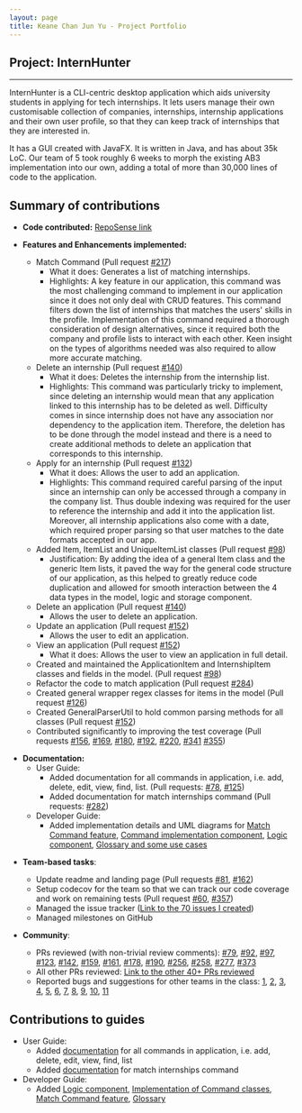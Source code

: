 ```yaml
---
layout: page
title: Keane Chan Jun Yu - Project Portfolio
---
```


## Project: InternHunter

---

InternHunter is a CLI-centric desktop application which aids university students in applying for tech internships.
It lets users manage their own customisable collection of companies, internships, internship applications and their 
own user profile, so that they can keep track of internships that they are interested in.

It has a GUI created with JavaFX. It is written in Java, and has about 35k LoC. Our team of 5 took roughly 6 weeks to
morph the existing AB3 implementation into our own, adding a total of more than 30,000 lines of code to the application.

## Summary of contributions

* **Code contributed:** [RepoSense link](https://nus-cs2103-ay2021s1.github.io/tp-dashboard/#breakdown=true&search=keanecjy)

* **Features and Enhancements implemented:**
  * Match Command (Pull request [\#217](https://github.com/AY2021S1-CS2103T-T15-4/tp/pull/217))
    * What it does: Generates a list of matching internships.
    * Highlights: A key feature in our application, this command was the most challenging command to implement in our
    application since it does not only deal with CRUD features. This command filters down the list of
    internships that matches the users' skills in the profile. Implementation of this command required a thorough
    consideration of design alternatives, since it required both the company and profile lists to interact with
    each other. Keen insight on the types of algorithms needed was also required to allow more accurate matching.
  * Delete an internship (Pull request [\#140](https://github.com/AY2021S1-CS2103T-T15-4/tp/pull/140))
    * What it does: Deletes the internship from the internship list.
    * Highlights: This command was particularly tricky to implement, since deleting an internship would mean that
    any application linked to this internship has to be deleted as well. Difficulty comes in since internship does not
    have any association nor dependency to the application item. Therefore, the deletion has to be done through the
    model instead and there is a need to create additional methods to delete an application that corresponds to this
    internship.
  * Apply for an internship (Pull request [\#132](https://github.com/AY2021S1-CS2103T-T15-4/tp/pull/132))
    * What it does: Allows the user to add an application.
    * Highlights: This command required careful parsing of the input since an internship can only be accessed
    through a company in the company list. Thus double indexing was required for the user to reference the internship
    and add it into the application list. Moreover, all internship applications also come with a date, which required
    proper parsing so that user matches to the date formats accepted in our app.
  * Added Item, ItemList and UniqueItemList classes (Pull request [\#98](https://github.com/AY2021S1-CS2103T-T15-4/tp/pull/98))
    * Justification: By adding the idea of a general Item class and the generic Item lists, it paved the way for the
    general code structure of our application, as this helped to greatly reduce code duplication and allowed for smooth
    interaction between the 4 data types in the model, logic and storage component.
  * Delete an application (Pull request [\#140](https://github.com/AY2021S1-CS2103T-T15-4/tp/pull/140))
    * Allows the user to delete an application.
  * Update an application (Pull request [\#152](https://github.com/AY2021S1-CS2103T-T15-4/tp/pull/152))
    * Allows the user to edit an application.  
  * View an application (Pull request [\#152](https://github.com/AY2021S1-CS2103T-T15-4/tp/pull/152))
    * What it does: Allows the user to view an application in full detail.
  * Created and maintained the ApplicationItem and InternshipItem classes and fields in the model. (Pull request [\#98](https://github.com/AY2021S1-CS2103T-T15-4/tp/pull/98))
  * Refactor the code to match application (Pull request [\#284](https://github.com/AY2021S1-CS2103T-T15-4/tp/pull/284))
  * Created general wrapper regex classes for items in the model (Pull request [\#126](https://github.com/AY2021S1-CS2103T-T15-4/tp/pull/126))
  * Created GeneralParserUtil to hold common parsing methods for all classes (Pull request [\#152](https://github.com/AY2021S1-CS2103T-T15-4/tp/pull/152))
  * Contributed significantly to improving the test coverage (Pull requests 
        [\#156](https://github.com/AY2021S1-CS2103T-T15-4/tp/pull/156), [\#169](https://github.com/AY2021S1-CS2103T-T15-4/tp/pull/169),
        [\#180](https://github.com/AY2021S1-CS2103T-T15-4/tp/pull/180), [\#192](https://github.com/AY2021S1-CS2103T-T15-4/tp/pull/192),
        [\#220](https://github.com/AY2021S1-CS2103T-T15-4/tp/pull/220), [\#341](https://github.com/AY2021S1-CS2103T-T15-4/tp/pull/341)
        [\#355](https://github.com/AY2021S1-CS2103T-T15-4/tp/pull/355))

- **Documentation:**
    - User Guide:
        - Added documentation for all commands in application, i.e. add, delete, edit, view, find, list. (Pull requests:
        [\#78](https://github.com/AY2021S1-CS2103T-T15-4/tp/pull/78), [\#125](https://github.com/AY2021S1-CS2103T-T15-4/tp/pull/125))
        - Added documentation for match internships command (Pull requests: [\#282](https://github.com/AY2021S1-CS2103T-T15-4/tp/pull/282))
    - Developer Guide:
        - Added implementation details and UML diagrams for [Match Command feature](https://github.com/AY2021S1-CS2103T-T15-4/tp/pull/282),
        [Command implementation component](https://github.com/AY2021S1-CS2103T-T15-4/tp/pull/214), [Logic component](https://github.com/AY2021S1-CS2103T-T15-4/tp/pull/276),
        [Glossary and some use cases](https://github.com/AY2021S1-CS2103T-T15-4/tp/pull/85)

* **Team-based tasks**:
  * Update readme and landing page (Pull requests [\#81](https://github.com/AY2021S1-CS2103T-T15-4/tp/pull/81),
  [\#162](https://github.com/AY2021S1-CS2103T-T15-4/tp/pull/162))
  * Setup codecov for the team so that we can track our code coverage and work on remaining tests 
  (Pull request [\#60](https://github.com/AY2021S1-CS2103T-T15-4/tp/pull/60), [\#357](https://github.com/AY2021S1-CS2103T-T15-4/tp/pull/357))
  * Managed the issue tracker ([Link to the 70 issues I created](https://github.com/AY2021S1-CS2103T-T15-4/tp/issues?q=is%3Aissue+author%3Akeanecjy))
  * Managed milestones on GitHub

* **Community**:
  * PRs reviewed (with non-trivial review comments): [\#79](https://github.com/AY2021S1-CS2103T-T15-4/tp/pull/79),
  [\#92](https://github.com/AY2021S1-CS2103T-T15-4/tp/pull/92), [\#97](https://github.com/AY2021S1-CS2103T-T15-4/tp/pull/97),
  [\#123](https://github.com/AY2021S1-CS2103T-T15-4/tp/pull/123), [\#142](https://github.com/AY2021S1-CS2103T-T15-4/tp/pull/142),
  [\#159](https://github.com/AY2021S1-CS2103T-T15-4/tp/pull/159), [\#161](https://github.com/AY2021S1-CS2103T-T15-4/tp/pull/161),
  [\#178](https://github.com/AY2021S1-CS2103T-T15-4/tp/pull/178), [\#190](https://github.com/AY2021S1-CS2103T-T15-4/tp/pull/190),
  [\#256](https://github.com/AY2021S1-CS2103T-T15-4/tp/pull/256), [\#258](https://github.com/AY2021S1-CS2103T-T15-4/tp/pull/258),
  [\#277](https://github.com/AY2021S1-CS2103T-T15-4/tp/pull/277), [\#373](https://github.com/AY2021S1-CS2103T-T15-4/tp/pull/373)
  * All other PRs reviewed: [Link to the other 40+ PRs reviewed](https://github.com/AY2021S1-CS2103T-T15-4/tp/pulls?q=is%3Apr+reviewed-by%3Akeanecjy+is%3Aclosed+sort%3Acomments-asc)
  * Reported bugs and suggestions for other teams in the class: [1](https://github.com/keanecjy/ped/issues/1),
  [2](https://github.com/keanecjy/ped/issues/2), [3](https://github.com/keanecjy/ped/issues/3),
  [4](https://github.com/keanecjy/ped/issues/4), [5](https://github.com/keanecjy/ped/issues/5),
  [6](https://github.com/keanecjy/ped/issues/6), [7](https://github.com/keanecjy/ped/issues/7),
  [8](https://github.com/keanecjy/ped/issues/8), [9](https://github.com/keanecjy/ped/issues/9),
  [10](https://github.com/keanecjy/ped/issues/10), [11](https://github.com/keanecjy/ped/issues/9)

## Contributions to guides
- User Guide:
    - Added [documentation](https://ay2021s1-cs2103t-t15-4.github.io/tp/UserGuide.html#application) for all commands in application, i.e. add, delete, edit, view, find, list
    - Added [documentation](https://ay2021s1-cs2103t-t15-4.github.io/tp/UserGuide.html#generating-matching-internships-match) for match internships command
- Developer Guide:
    - Added [Logic component](https://ay2021s1-cs2103t-t15-4.github.io/tp/DeveloperGuide.html#logic-component),
    [Implementation of Command classes](https://ay2021s1-cs2103t-t15-4.github.io/tp/DeveloperGuide.html#implementation-of-command-classes), 
    [Match Command feature](https://ay2021s1-cs2103t-t15-4.github.io/tp/DeveloperGuide.html#match-command-feature),
    [Glossary](https://ay2021s1-cs2103t-t15-4.github.io/tp/DeveloperGuide.html#appendix-e-glossary)
